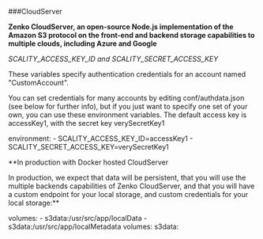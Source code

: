 ###CloudServer

**Zenko CloudServer, an open-source Node.js implementation of the Amazon S3 protocol on the front-end and backend storage capabilities to multiple clouds, including Azure and Google**


*SCALITY_ACCESS_KEY_ID and SCALITY_SECRET_ACCESS_KEY*

These variables specify authentication credentials for an account named "CustomAccount".

You can set credentials for many accounts by editing conf/authdata.json (see below for further info), but if you just want to specify one set of your own, you can use these environment variables.
The default access key is accessKey1, with the secret key verySecretKey1

  environment:
    - SCALITY_ACCESS_KEY_ID=accessKey1
    - SCALITY_SECRET_ACCESS_KEY=verySecretKey1

**In production with Docker hosted CloudServer

In production, we expect that data will be persistent, that you will use the multiple backends capabilities of Zenko CloudServer, and that you will have a custom endpoint for your local storage, and custom credentials for your local storage:**

  volumes:
    - s3data:/usr/src/app/localData
    - s3data:/usr/src/app/localMetadata
volumes:
  s3data:
